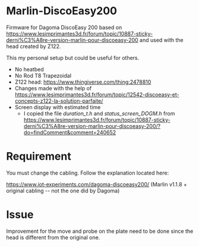 # Marlin-DiscoEasy200
Firmware for Dagoma DiscoEasy 200 based on https://www.lesimprimantes3d.fr/forum/topic/10887-sticky-derni%C3%A8re-version-marlin-pour-discoeasy-200 and used with the head created by Z122.

This my personal setup but could be useful for others.

* No heatbed
* No Rod T8 Trapezoidal
* Z122 head: https://www.thingiverse.com/thing:2478810
* Changes made with the help of https://www.lesimprimantes3d.fr/forum/topic/12542-discoeasy-et-concepts-z122-la-solution-parfaite/
* Screen display with estimated time
  * I copied the file _duration_t.h_ and _status_screen_DOGM.h_ from https://www.lesimprimantes3d.fr/forum/topic/10887-sticky-derni%C3%A8re-version-marlin-pour-discoeasy-200/?do=findComment&comment=240652

# Requirement

You must change the cabling. Follow the explanation located here:

https://www.iot-experiments.com/dagoma-discoeasy200/ (Marlin v1.1.8 + original cabling -- not the one did by Dagoma) 

# Issue

Improvement for the move and probe on the plate need to be done since the head is different from the original one.

